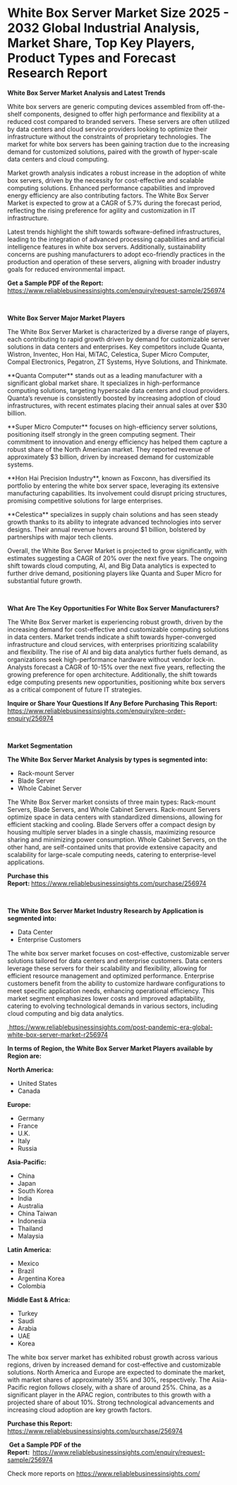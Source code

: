 <p><h1>White Box Server Market Size 2025 - 2032 Global Industrial Analysis, Market Share, Top Key Players, Product Types and Forecast Research Report</h1></p><p><strong>White Box Server Market Analysis and Latest Trends</strong></p>
<p><p>White box servers are generic computing devices assembled from off-the-shelf components, designed to offer high performance and flexibility at a reduced cost compared to branded servers. These servers are often utilized by data centers and cloud service providers looking to optimize their infrastructure without the constraints of proprietary technologies. The market for white box servers has been gaining traction due to the increasing demand for customized solutions, paired with the growth of hyper-scale data centers and cloud computing.</p><p>Market growth analysis indicates a robust increase in the adoption of white box servers, driven by the necessity for cost-effective and scalable computing solutions. Enhanced performance capabilities and improved energy efficiency are also contributing factors. The White Box Server Market is expected to grow at a CAGR of 5.7% during the forecast period, reflecting the rising preference for agility and customization in IT infrastructure.</p><p>Latest trends highlight the shift towards software-defined infrastructures, leading to the integration of advanced processing capabilities and artificial intelligence features in white box servers. Additionally, sustainability concerns are pushing manufacturers to adopt eco-friendly practices in the production and operation of these servers, aligning with broader industry goals for reduced environmental impact.</p></p>
<p><strong>Get a Sample PDF of the Report:&nbsp;</strong> <a href="https://www.reliablebusinessinsights.com/enquiry/request-sample/256974?utm_campaign=2301&utm_medium=2&utm_source=Github&utm_content=ia&utm_term=30032025&utm_id=white-box-server">https://www.reliablebusinessinsights.com/enquiry/request-sample/256974</a></p>
<p>&nbsp;</p>
<p><strong>White Box Server Major Market Players</strong></p>
<p><p>The White Box Server Market is characterized by a diverse range of players, each contributing to rapid growth driven by demand for customizable server solutions in data centers and enterprises. Key competitors include Quanta, Wistron, Inventec, Hon Hai, MiTAC, Celestica, Super Micro Computer, Compal Electronics, Pegatron, ZT Systems, Hyve Solutions, and Thinkmate.</p><p>**Quanta Computer** stands out as a leading manufacturer with a significant global market share. It specializes in high-performance computing solutions, targeting hyperscale data centers and cloud providers. Quanta’s revenue is consistently boosted by increasing adoption of cloud infrastructures, with recent estimates placing their annual sales at over $30 billion.</p><p>**Super Micro Computer** focuses on high-efficiency server solutions, positioning itself strongly in the green computing segment. Their commitment to innovation and energy efficiency has helped them capture a robust share of the North American market. They reported revenue of approximately $3 billion, driven by increased demand for customizable systems.</p><p>**Hon Hai Precision Industry**, known as Foxconn, has diversified its portfolio by entering the white box server space, leveraging its extensive manufacturing capabilities. Its involvement could disrupt pricing structures, promising competitive solutions for large enterprises.</p><p>**Celestica** specializes in supply chain solutions and has seen steady growth thanks to its ability to integrate advanced technologies into server designs. Their annual revenue hovers around $1 billion, bolstered by partnerships with major tech clients.</p><p>Overall, the White Box Server Market is projected to grow significantly, with estimates suggesting a CAGR of 20% over the next five years. The ongoing shift towards cloud computing, AI, and Big Data analytics is expected to further drive demand, positioning players like Quanta and Super Micro for substantial future growth.</p></p>
<p>&nbsp;</p>
<p><strong>What Are The Key Opportunities For White Box Server Manufacturers?</strong></p>
<p><p>The White Box Server market is experiencing robust growth, driven by the increasing demand for cost-effective and customizable computing solutions in data centers. Market trends indicate a shift towards hyper-converged infrastructure and cloud services, with enterprises prioritizing scalability and flexibility. The rise of AI and big data analytics further fuels demand, as organizations seek high-performance hardware without vendor lock-in. Analysts forecast a CAGR of 10-15% over the next five years, reflecting the growing preference for open architecture. Additionally, the shift towards edge computing presents new opportunities, positioning white box servers as a critical component of future IT strategies.</p></p>
<p><strong>Inquire or Share Your Questions If Any Before Purchasing This Report:</strong> <a href="https://www.reliablebusinessinsights.com/enquiry/pre-order-enquiry/256974?utm_campaign=2301&utm_medium=2&utm_source=Github&utm_content=ia&utm_term=30032025&utm_id=white-box-server">https://www.reliablebusinessinsights.com/enquiry/pre-order-enquiry/256974</a></p>
<p>&nbsp;</p>
<p><strong>Market Segmentation</strong></p>
<p><strong>The White Box Server Market Analysis by types is segmented into:</strong></p>
<p><ul><li>Rack-mount Server</li><li>Blade Server</li><li>Whole Cabinet Server</li></ul></p>
<p><p>The White Box Server market consists of three main types: Rack-mount Servers, Blade Servers, and Whole Cabinet Servers. Rack-mount Servers optimize space in data centers with standardized dimensions, allowing for efficient stacking and cooling. Blade Servers offer a compact design by housing multiple server blades in a single chassis, maximizing resource sharing and minimizing power consumption. Whole Cabinet Servers, on the other hand, are self-contained units that provide extensive capacity and scalability for large-scale computing needs, catering to enterprise-level applications.</p></p>
<p><strong>Purchase this Report:&nbsp;</strong><a href="https://www.reliablebusinessinsights.com/purchase/256974?utm_campaign=2301&utm_medium=2&utm_source=Github&utm_content=ia&utm_term=30032025&utm_id=white-box-server">https://www.reliablebusinessinsights.com/purchase/256974</a></p>
<p>&nbsp;</p>
<p><strong>The White Box Server Market Industry Research by Application is segmented into:</strong></p>
<p><ul><li>Data Center</li><li>Enterprise Customers</li></ul></p>
<p><p>The white box server market focuses on cost-effective, customizable server solutions tailored for data centers and enterprise customers. Data centers leverage these servers for their scalability and flexibility, allowing for efficient resource management and optimized performance. Enterprise customers benefit from the ability to customize hardware configurations to meet specific application needs, enhancing operational efficiency. This market segment emphasizes lower costs and improved adaptability, catering to evolving technological demands in various sectors, including cloud computing and big data analytics.</p></p>
<p><a href="https://www.reliablebusinessinsights.com/post-pandemic-era-global-white-box-server-market-r256974?utm_campaign=2301&utm_medium=2&utm_source=Github&utm_content=ia&utm_term=30032025&utm_id=white-box-server">&nbsp;https://www.reliablebusinessinsights.com/post-pandemic-era-global-white-box-server-market-r256974</a></p>
<p><strong>In terms of Region, the White Box Server Market Players available by Region are:</strong></p>
<p>
    <p> <strong> North America: </strong>
        <ul>
            <li>United States</li>
            <li>Canada</li>
        </ul>
        </p> 
    <p> <strong> Europe: </strong>
        <ul>
            <li>Germany</li>
            <li>France</li>
            <li>U.K.</li>
            <li>Italy</li>
            <li>Russia</li>
        </ul>
        </p> 
    <p> <strong> Asia-Pacific: </strong>
        <ul>
            <li>China</li>
            <li>Japan</li>
            <li>South Korea</li>
            <li>India</li>
            <li>Australia</li>
            <li>China Taiwan</li>
            <li>Indonesia</li>
            <li>Thailand</li>
            <li>Malaysia</li>
        </ul>
        </p> 
    <p> <strong> Latin America: </strong>
        <ul>
            <li>Mexico</li>
            <li>Brazil</li>
            <li>Argentina Korea</li>
            <li>Colombia</li>
        </ul>
        </p> 
    <p> <strong> Middle East & Africa: </strong>
        <ul>
            <li>Turkey</li>
            <li>Saudi</li>
            <li>Arabia</li>
            <li>UAE</li>
            <li>Korea</li>
        </ul>
    </p>
    </p>
<p><p>The white box server market has exhibited robust growth across various regions, driven by increased demand for cost-effective and customizable solutions. North America and Europe are expected to dominate the market, with market shares of approximately 35% and 30%, respectively. The Asia-Pacific region follows closely, with a share of around 25%. China, as a significant player in the APAC region, contributes to this growth with a projected share of about 10%. Strong technological advancements and increasing cloud adoption are key growth factors.</p></p>
<p><strong>Purchase this Report: </strong><a href="https://www.reliablebusinessinsights.com/purchase/256974?utm_campaign=2301&utm_medium=2&utm_source=Github&utm_content=ia&utm_term=30032025&utm_id=white-box-server">https://www.reliablebusinessinsights.com/purchase/256974</a></p>
<p>&nbsp;<strong>Get a Sample PDF of the Report:&nbsp;&nbsp;</strong><a href="https://www.reliablebusinessinsights.com/enquiry/request-sample/256974?utm_campaign=2301&utm_medium=2&utm_source=Github&utm_content=ia&utm_term=30032025&utm_id=white-box-server">https://www.reliablebusinessinsights.com/enquiry/request-sample/256974</a></p>
<p><strong></strong></p>
<p>Check more reports on <a href="https://www.reliablebusinessinsights.com/?utm_campaign=2301&utm_medium=2&utm_source=Github&utm_content=ia&utm_term=30032025&utm_id=white-box-server">https://www.reliablebusinessinsights.com/</a></p>